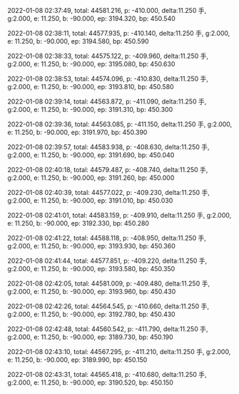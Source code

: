 2022-01-08 02:37:49, total: 44581.216, p: -410.000, delta:11.250 手, g:2.000, e: 11.250, b: -90.000, ep: 3194.320, bp: 450.540

2022-01-08 02:38:11, total: 44577.935, p: -410.140, delta:11.250 手, g:2.000, e: 11.250, b: -90.000, ep: 3194.580, bp: 450.590

2022-01-08 02:38:33, total: 44575.122, p: -409.960, delta:11.250 手, g:2.000, e: 11.250, b: -90.000, ep: 3195.080, bp: 450.630

2022-01-08 02:38:53, total: 44574.096, p: -410.830, delta:11.250 手, g:2.000, e: 11.250, b: -90.000, ep: 3193.810, bp: 450.580

2022-01-08 02:39:14, total: 44563.872, p: -411.090, delta:11.250 手, g:2.000, e: 11.250, b: -90.000, ep: 3191.310, bp: 450.300

2022-01-08 02:39:36, total: 44563.085, p: -411.150, delta:11.250 手, g:2.000, e: 11.250, b: -90.000, ep: 3191.970, bp: 450.390

2022-01-08 02:39:57, total: 44583.938, p: -408.630, delta:11.250 手, g:2.000, e: 11.250, b: -90.000, ep: 3191.690, bp: 450.040

2022-01-08 02:40:18, total: 44579.487, p: -408.740, delta:11.250 手, g:2.000, e: 11.250, b: -90.000, ep: 3191.260, bp: 450.000

2022-01-08 02:40:39, total: 44577.022, p: -409.230, delta:11.250 手, g:2.000, e: 11.250, b: -90.000, ep: 3191.010, bp: 450.030

2022-01-08 02:41:01, total: 44583.159, p: -409.910, delta:11.250 手, g:2.000, e: 11.250, b: -90.000, ep: 3192.330, bp: 450.280

2022-01-08 02:41:22, total: 44588.118, p: -408.950, delta:11.250 手, g:2.000, e: 11.250, b: -90.000, ep: 3193.930, bp: 450.360

2022-01-08 02:41:44, total: 44577.851, p: -409.220, delta:11.250 手, g:2.000, e: 11.250, b: -90.000, ep: 3193.580, bp: 450.350

2022-01-08 02:42:05, total: 44581.009, p: -409.480, delta:11.250 手, g:2.000, e: 11.250, b: -90.000, ep: 3193.960, bp: 450.430

2022-01-08 02:42:26, total: 44564.545, p: -410.660, delta:11.250 手, g:2.000, e: 11.250, b: -90.000, ep: 3192.780, bp: 450.430

2022-01-08 02:42:48, total: 44560.542, p: -411.790, delta:11.250 手, g:2.000, e: 11.250, b: -90.000, ep: 3189.730, bp: 450.190

2022-01-08 02:43:10, total: 44567.295, p: -411.210, delta:11.250 手, g:2.000, e: 11.250, b: -90.000, ep: 3189.990, bp: 450.150

2022-01-08 02:43:31, total: 44565.418, p: -410.680, delta:11.250 手, g:2.000, e: 11.250, b: -90.000, ep: 3190.520, bp: 450.150
